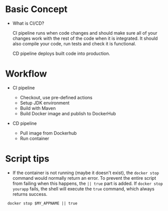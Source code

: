 # Basic Concept

* What is CI/CD?

  CI pipeline runs when code changes and should make sure all of your changes work with the rest of the code when it is integrated. It should also compile your code, run tests and check it is functional. 

  CD pipeline deploys built code into production.





# Workflow

* CI pipeline
  * Checkout, use pre-defined actions
  * Setup JDK environment
  * Build with Maven 
  * Build Docker image and publish to DockerHub

* CD pipeline

  * Pull image from Dockerhub
  * Run container

  





# Script tips

* If the container is not running (maybe it doesn't exist), the `docker stop` command would normally return an error. To prevent the entire script from failing when this happens, the `|| true` part is added. If `docker stop yourapp` fails, the shell will execute the `true` command, which always returns success.

```
 docker stop $MY_APPNAME || true
```

